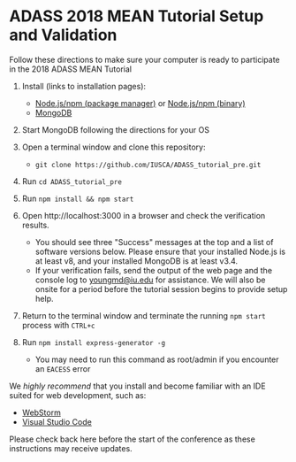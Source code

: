 # ADASS 2018 MEAN Tutorial Setup and Validation

Follow these directions to make sure your computer is ready to participate in the 2018 ADASS MEAN Tutorial

1. Install (links to installation pages):
   * [Node.js/npm (package manager)](https://nodejs.org/en/download/package-manager/) or [Node.js/npm (binary)](https://nodejs.org/en/download/)
   * [MongoDB](https://docs.mongodb.com/manual/administration/install-community/)
  
2. Start MongoDB following the directions for your OS
3. Open a terminal window and clone this repository:
   * `git clone https://github.com/IUSCA/ADASS_tutorial_pre.git`
  
4. Run `cd ADASS_tutorial_pre`
5. Run `npm install && npm start`
6. Open http://localhost:3000 in a browser and check the verification results.  
   * You should see three "Success" messages at the top and a list of software versions below.  Please ensure that your installed Node.js is at least v8, and your installed MongoDB is at least v3.4.
   * If your verification fails, send the output of the web page and the console log to [youngmd@iu.edu](mailto:youngmd@iu.edu?subject=ADASS%20Tutorial%202018) for assistance.  We will also be onsite for a period before the tutorial session begins to provide setup help.
 
7. Return to the terminal window and terminate the running `npm start` process with `CTRL+c`
8. Run `npm install express-generator -g`
   * You may need to run this command as root/admin if you encounter an `EACESS` error 
   

We *highly recommend* that you install and become familiar with an IDE suited for web development, such as:

*  [WebStorm](https://www.jetbrains.com/webstorm/)
*  [Visual Studio Code](https://code.visualstudio.com/)

Please check back here before the start of the conference as these instructions may receive updates.  
